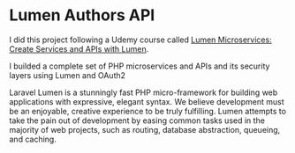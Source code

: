 # Lumen Authors API
I did this project following a Udemy course called 
[Lumen Microservices: Create Services and APIs with Lumen](https://www.udemy.com/course/microservices-with-lumen-a-service-oriented-architecture/).

I builded a complete set of PHP microservices and APIs and its security layers using Lumen and OAuth2


Laravel Lumen is a stunningly fast PHP micro-framework for building web applications with expressive, elegant syntax. We believe development must be an enjoyable, creative experience to be truly fulfilling. Lumen attempts to take the pain out of development by easing common tasks used in the majority of web projects, such as routing, database abstraction, queueing, and caching.
